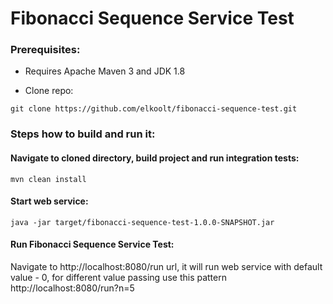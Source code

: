 
# Fibonacci Sequence Service Test

### Prerequisites:
- Requires Apache Maven 3 and JDK 1.8

- Clone repo:
```
git clone https://github.com/elkoolt/fibonacci-sequence-test.git
```

### Steps how to build and run it:

#### Navigate to cloned directory, build project and run integration tests:
```
mvn clean install
```

#### Start web service:
```
java -jar target/fibonacci-sequence-test-1.0.0-SNAPSHOT.jar
```

#### Run Fibonacci Sequence Service Test:
Navigate to http://localhost:8080/run url, it will run web service with default value - 0, for different value passing use this pattern http://localhost:8080/run?n=5
